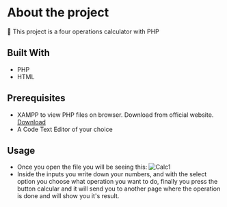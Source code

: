 # About the project
:1234: This project is a four operations calculator with PHP
## Built With
- PHP
- HTML
## Prerequisites
- XAMPP to view PHP files on browser. Download from official website.
	[Download](https://www.apachefriends.org/es/download.html)
- A Code Text Editor of your choice
## Usage
- Once you open the file you will be seeing this:
![Calc1](https://prnt.sc/26nsccn)
- Inside the inputs you write down your numbers, and with the select option you choose what operation you want to do, finally you press the button calcular and it will send you to another page where the operation is done and will show you it's result.
